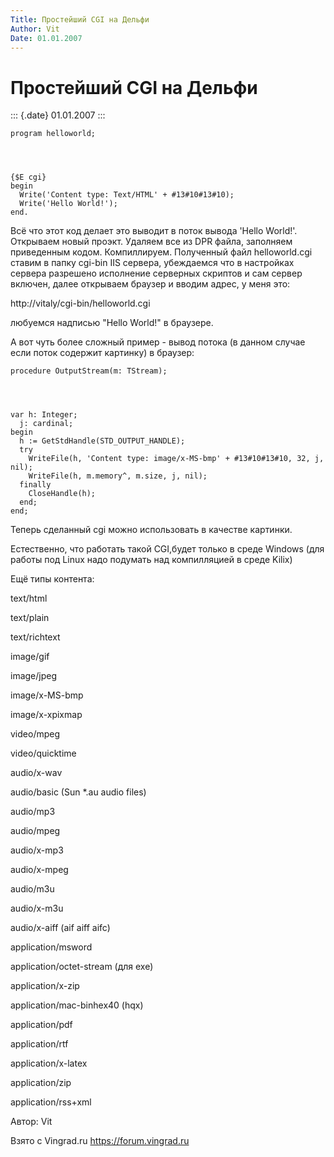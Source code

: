 ```yaml
---
Title: Простейший CGI на Дельфи
Author: Vit
Date: 01.01.2007
---
```



Простейший CGI на Дельфи
========================

::: {.date}
01.01.2007
:::

    program helloworld;
     

     
     
    {$E cgi}
    begin
      Write('Content type: Text/HTML' + #13#10#13#10);
      Write('Hello World!');
    end.

Всё что этот код делает это выводит в поток вывода \'Hello World!\'.
Открываем новый проэкт. Удаляем все из DPR файла, заполняем приведенным
кодом. Компиллируем. Полученный файл helloworld.cgi ставим в папку
cgi-bin IIS сервера, убеждаемся что в настройках сервера разрешено
исполнение серверных скриптов и сам сервер включен, далее открываем
браузер и вводим адрес, у меня это:

httр://vitaly/cgi-bin/helloworld.cgi

любуемся надписью "Hello World!" в браузере.

А вот чуть более сложный пример - вывод потока (в данном случае если
поток содержит картинку) в браузер:

    procedure OutputStream(m: TStream);
     

     
     
    var h: Integer;
      j: cardinal;
    begin
      h := GetStdHandle(STD_OUTPUT_HANDLE);
      try
        WriteFile(h, 'Content type: image/x-MS-bmp' + #13#10#13#10, 32, j, nil);
        WriteFile(h, m.memory^, m.size, j, nil);
      finally
        CloseHandle(h);
      end;
    end;

Теперь сделанный cgi можно использовать в качестве картинки.

Естественно, что работать такой CGI,будет только в среде Windows (для
работы под Linux надо подумать над компилляцией в среде Kilix)

Ещё типы контента:

text/html

text/plain

text/richtext

image/gif

image/jpeg

image/x-MS-bmp

image/x-xpixmap

video/mpeg

video/quicktime

audio/x-wav

audio/basic (Sun *.au audio files)

audio/mp3

audio/mpeg

audio/x-mp3

audio/x-mpeg

audio/m3u

audio/x-m3u

audio/x-aiff (aif aiff aifc)

application/msword

application/octet-stream (для exe)

application/x-zip

application/mac-binhex40 (hqx)

application/pdf

application/rtf

application/x-latex

application/zip

application/rss+xml

Автор: Vit

Взято с Vingrad.ru <https://forum.vingrad.ru>
